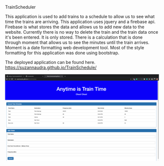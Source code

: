 TrainScheduler
 
This application is used to add trains to a schedule to allow us to see what time the trains are arriving. This application uses jquery and a firebase api.  Firebase is what stores the data and allows us to add new data to the website. Currently there is no way to delete the train and the train data once it's been entered. It is only stored.   There is a calculation that is done through moment that allows us to see the minutes until the train arrives. Moment is a date formatting web development tool. Most of the style formatting for this application was done using bootstrap. 

The deployed application can be found here. 
https://suzannaudra.github.io/TrainSchedule/

![TrainScheduler](TrainScheduler.png)
